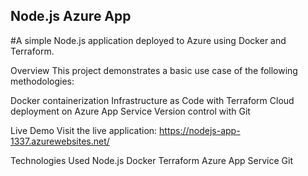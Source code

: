 ## Node.js Azure App
#A simple Node.js application deployed to Azure using Docker and Terraform.

Overview
This project demonstrates a basic use case of the following methodologies:

Docker containerization
Infrastructure as Code with Terraform
Cloud deployment on Azure App Service
Version control with Git

Live Demo
Visit the live application: https://nodejs-app-1337.azurewebsites.net/

Technologies Used
Node.js
Docker
Terraform
Azure App Service
Git
